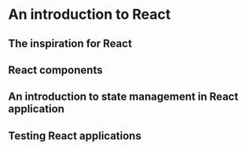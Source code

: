 # An introduction to React

## The inspiration for React

## React components

## An introduction to state management in React application

## Testing React applications
